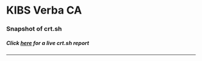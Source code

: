 # KIBS Verba CA
### Snapshot of crt.sh
##### Click [here](https://crt.sh/?q=5B81ED0BA166EA31848A59E5AD67E96D8874A55F112FAFBC2E9E64CE1B9F6073) for a live crt.sh report

---
